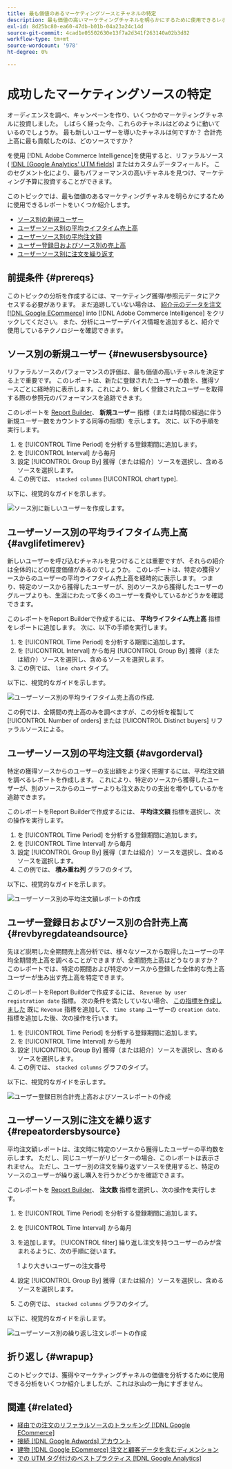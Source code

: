 ```yaml
---
title: 最も価値のあるマーケティングソースとチャネルの特定
description: 最も価値の高いマーケティングチャネルを明らかにするために使用できるレポートの一部について説明します。
exl-id: 8d25bc80-ea60-47db-b01b-04a23a24c14d
source-git-commit: 4cad1e05502630e13f7a2d341f263140a02b3d82
workflow-type: tm+mt
source-wordcount: '978'
ht-degree: 0%

---
```


# 成功したマーケティングソースの特定

オーディエンスを調べ、キャンペーンを作り、いくつかのマーケティングチャネルに投資しました。 しばらく経った今、これらのチャネルはどのように動いているのでしょうか。 最も新しいユーザーを導いたチャネルは何ですか？ 合計売上高に最も貢献したのは、どのソースですか？

を使用 [!DNL Adobe Commerce Intelligence]を使用すると、リファラルソース ( [!DNL [Google Analytics' UTM fields]](https://support.google.com/analytics/answer/1191184?hl=en) またはカスタムデータフィールド。 このセグメント化により、最もパフォーマンスの高いチャネルを見つけ、マーケティング予算に投資することができます。

このトピックでは、最も価値のあるマーケティングチャネルを明らかにするために使用できるレポートをいくつか紹介します。

* [ソース別の新規ユーザー](#newusersbysource)
* [ユーザーソース別の平均ライフタイム売上高](#avglifetimerev)
* [ユーザーソース別の平均注文額](#avgorderval)
* [ユーザー登録日およびソース別の売上高](#revbyregdateandsource)
* [ユーザーソース別に注文を繰り返す](#repeatordersbysource)

## 前提条件 {#prereqs}

このトピックの分析を作成するには、マーケティング獲得/参照元データにアクセスする必要があります。 まだ追跡していない場合は、 [紹介元のデータを注文 [!DNL Google ECommerce]](../importing-data/integrations/google-ecommerce.md) into [!DNL Adobe Commerce Intelligence] をクリックしてください。 また、分析にユーザーデバイス情報を追加すると、紹介で使用しているテクノロジーを確認できます。

## ソース別の新規ユーザー {#newusersbysource}

リファラルソースのパフォーマンスの評価は、最も価値の高いチャネルを決定する上で重要です。 このレポートは、新たに登録されたユーザーの数を、獲得ソースごとに経時的に表示します。これにより、新しく登録されたユーザーを取得する際の参照元のパフォーマンスを追跡できます。

このレポートを [Report Builder](../../tutorials/using-visual-report-builder.md)、 **新規ユーザー** 指標（または時間の経過に伴う新規ユーザー数をカウントする同等の指標）を示します。 次に、以下の手順を実行します。

1. を [!UICONTROL Time Period] を分析する登録期間に追加します。
1. を [!UICONTROL Interval] から毎月
1. 設定 [!UICONTROL Group By] 獲得（または紹介）ソースを選択し、含めるソースを選択します。
1. この例では、 `stacked columns` [!UICONTROL chart type].

以下に、視覚的なガイドを示します。

![ソース別に新しいユーザーを作成します。](../../assets/New_Users_by_source.gif)

## ユーザーソース別の平均ライフタイム売上高 {#avglifetimerev}

新しいユーザーを呼び込むチャネルを見つけることは重要ですが、それらの紹介は全体的にどの程度価値があるのでしょうか。 このレポートは、特定の獲得ソースからのユーザーの平均ライフタイム売上高を経時的に表示します。 つまり、特定のソースから獲得したユーザーが、別のソースから獲得したユーザーのグループよりも、生涯にわたって多くのユーザーを費やしているかどうかを確認できます。

このレポートをReport Builderで作成するには、 **平均ライフタイム売上高** 指標をレポートに追加します。 次に、以下の手順を実行します。

1. を [!UICONTROL Time Period] を分析する期間に追加します。
1. を [!UICONTROL Interval] から毎月
   [!UICONTROL Group By] 獲得（または紹介）ソースを選択し、含めるソースを選択します。
1. この例では、 `line chart` タイプ。

以下に、視覚的なガイドを示します。

![ユーザーソース別の平均ライフタイム売上高の作成](../../assets/Lifetime_revenue_by_user_source.gif).

この例では、全期間の売上高のみを調べますが、この分析を複製して [!UICONTROL Number of orders] または [!UICONTROL Distinct buyers] リファラルソースによる。

## ユーザーソース別の平均注文額 {#avgorderval}

特定の獲得ソースからのユーザーの支出額をより深く把握するには、平均注文額を調べるレポートを作成します。 これにより、特定のソースから獲得したユーザーが、別のソースからのユーザーよりも注文あたりの支出を増やしているかを追跡できます。

このレポートをReport Builderで作成するには、 **平均注文額** 指標を選択し、次の操作を実行します。

1. を [!UICONTROL Time Period] を分析する登録期間に追加します。
1. を [!UICONTROL Time Interval] から毎月
1. 設定 [!UICONTROL Group By] 獲得（または紹介）ソースを選択し、含めるソースを選択します。
1. この例では、 **積み重ね列** グラフのタイプ。

以下に、視覚的なガイドを示します。

![ユーザーソース別の平均注文額レポートの作成](../../assets/Average_order_value_by_source.gif)

## ユーザー登録日およびソース別の合計売上高 {#revbyregdateandsource}

先ほど説明した全期間売上高分析では、様々なソースから取得したユーザーの平均全期間売上高を調べることができますが、全期間売上高はどうなりますか？ このレポートでは、特定の期間および特定のソースから登録した全体的な売上高ユーザーが生み出す売上高を特定できます。

このレポートをReport Builderで作成するには、 `Revenue by user registration date` 指標。 次の条件を満たしていない場合、 [この指標を作成しました](../../data-user/reports/ess-manage-data-metrics.md) 既に `Revenue` 指標を追加して、 `time stamp` ユーザーの `creation date`. 指標を追加した後、次の操作を行います。

1. を [!UICONTROL Time Period] を分析する登録期間に追加します。
1. を [!UICONTROL Time Interval] から毎月
1. 設定 [!UICONTROL Group By] 獲得（または紹介）ソースを選択し、含めるソースを選択します。
1. この例では、 `stacked columns` グラフのタイプ。

以下に、視覚的なガイドを示します。

![ユーザー登録日別合計売上高およびソースレポートの作成](../../assets/Revenue_by_user_registration_date_and_source.gif)

## ユーザーソース別に注文を繰り返す {#repeatordersbysource}

平均注文額レポートは、注文時に特定のソースから獲得したユーザーの平均数を示します。 ただし、同じユーザーがリピーターの場合、このレポートは表示されません。 ただし、ユーザー別の注文を繰り返すソースを使用すると、特定のソースのユーザーが繰り返し購入を行うかどうかを確認できます。

このレポートを [Report Builder](../../tutorials/using-visual-report-builder.md)、 **注文数** 指標を選択し、次の操作を実行します。

1. を [!UICONTROL Time Period] を分析する登録期間に追加します。
1. を [!UICONTROL Time Interval] から毎月
1. を追加します。 [!UICONTROL filter] 繰り返し注文を持つユーザーのみが含まれるように、次の手順に従います。

   1 より大きいユーザーの注文番号

1. 設定 [!UICONTROL Group By] 獲得（または紹介）ソースを選択し、含めるソースを選択します。
1. この例では、 `stacked columns` グラフのタイプ。

以下に、視覚的なガイドを示します。

![ユーザーソース別の繰り返し注文レポートの作成](../../assets/Repeat_orders_by_user_source.gif)


## 折り返し {#wrapup}

このトピックでは、獲得やマーケティングチャネルの価値を分析するために使用できる分析をいくつか紹介しましたが、これは氷山の一角にすぎません。

## 関連 {#related}

* [経由での注文のリファラルソースのトラッキング [!DNL Google ECommerce]](../importing-data/integrations/google-ecommerce.md)
* [接続 [!DNL Google Adwords] アカウント](../importing-data/integrations/google-adwords.md)
* [建物 [!DNL Google ECommerce] 注文と顧客データを含むディメンション](../data-warehouse-mgr/bldg-google-ecomm-dim.md)
* [での UTM タグ付けのベストプラクティス [!DNL Google Analytics]](../../best-practices/utm-tagging-google.md)
